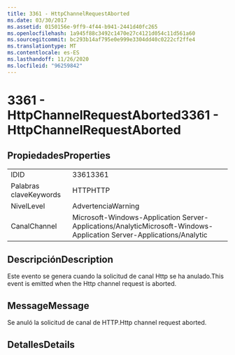 ```yaml
---
title: 3361 - HttpChannelRequestAborted
ms.date: 03/30/2017
ms.assetid: 0150156e-9ff9-4f44-b941-2441d40fc265
ms.openlocfilehash: 1a945f88c3492c1470e27c4121d054c11d561a60
ms.sourcegitcommit: bc293b14af795e0e999e3304dd40c0222cf2ffe4
ms.translationtype: MT
ms.contentlocale: es-ES
ms.lasthandoff: 11/26/2020
ms.locfileid: "96259842"
---
```

# <a name="3361---httpchannelrequestaborted"></a><span data-ttu-id="d8198-102">3361 - HttpChannelRequestAborted</span><span class="sxs-lookup"><span data-stu-id="d8198-102">3361 - HttpChannelRequestAborted</span></span>

## <a name="properties"></a><span data-ttu-id="d8198-103">Propiedades</span><span class="sxs-lookup"><span data-stu-id="d8198-103">Properties</span></span>  
  
|||  
|-|-|  
|<span data-ttu-id="d8198-104">ID</span><span class="sxs-lookup"><span data-stu-id="d8198-104">ID</span></span>|<span data-ttu-id="d8198-105">3361</span><span class="sxs-lookup"><span data-stu-id="d8198-105">3361</span></span>|  
|<span data-ttu-id="d8198-106">Palabras clave</span><span class="sxs-lookup"><span data-stu-id="d8198-106">Keywords</span></span>|<span data-ttu-id="d8198-107">HTTP</span><span class="sxs-lookup"><span data-stu-id="d8198-107">HTTP</span></span>|  
|<span data-ttu-id="d8198-108">Nivel</span><span class="sxs-lookup"><span data-stu-id="d8198-108">Level</span></span>|<span data-ttu-id="d8198-109">Advertencia</span><span class="sxs-lookup"><span data-stu-id="d8198-109">Warning</span></span>|  
|<span data-ttu-id="d8198-110">Canal</span><span class="sxs-lookup"><span data-stu-id="d8198-110">Channel</span></span>|<span data-ttu-id="d8198-111">Microsoft-Windows-Application Server-Applications/Analytic</span><span class="sxs-lookup"><span data-stu-id="d8198-111">Microsoft-Windows-Application Server-Applications/Analytic</span></span>|  
  
## <a name="description"></a><span data-ttu-id="d8198-112">Descripción</span><span class="sxs-lookup"><span data-stu-id="d8198-112">Description</span></span>  

 <span data-ttu-id="d8198-113">Este evento se genera cuando la solicitud de canal Http se ha anulado.</span><span class="sxs-lookup"><span data-stu-id="d8198-113">This event is emitted when the Http channel request is aborted.</span></span>  
  
## <a name="message"></a><span data-ttu-id="d8198-114">Message</span><span class="sxs-lookup"><span data-stu-id="d8198-114">Message</span></span>  

 <span data-ttu-id="d8198-115">Se anuló la solicitud de canal de HTTP.</span><span class="sxs-lookup"><span data-stu-id="d8198-115">Http channel request aborted.</span></span>  
  
## <a name="details"></a><span data-ttu-id="d8198-116">Detalles</span><span class="sxs-lookup"><span data-stu-id="d8198-116">Details</span></span>
